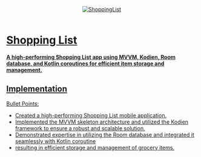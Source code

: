 <p align="center">
   <a href="https://github.com/4rju9/ShoppingList"><img src="https://github.com/4rju9/ShoppingList/assets/63835760/4753f6d4-2b16-47be-a064-278e7a79850c" alt="ShoppingList"</a>
   <br>
   <br>
</p>
<h1>Shopping List</h1>
<b>A high-performing Shopping List app using MVVM, Kodien, Room database, and Kotlin coroutines for efficient item storage and management. </b>

## Implementation
Bullet Points:
   * Created a high-performing Shopping List mobile application.
   * Implemented the MVVM skeleton architecture and utilized the Kodien framework to ensure a robust and scalable solution.
   * Demonstrated expertise in utilizing the Room database and integrated it seamlessly with Kotlin coroutine
   * resulting in efficient storage and management of grocery items.

<!-- ## Usage
<b>Disclaimer :</b>
* This app is not published on Playstore, you have to download this from
* Official website
* This GitHub Page
(after that downloading follow the steps below)


**Step 1** => Download the APK [Click To Download](https://index.4rju9.workers.dev/0:/timeTableApp/app-release.apk)

**Step 2** => Go to download section of your browser / Or find the APK file in your phone's storage

**Step 3** => Tap on the apk file to open and then click install

<b>Important :</b>
* Because the app is not published on Playstore, that's why the Playstore doesn't Recognise it
* Playstore will prompt something like that it doesn't recognise the app's developer
* which means i have not published the app on Playstore and they do not know about me and this app
* It's alright, whatever prompt the Playstore is showing, you have to just click okey/next.
* after you install it, it will show you that there's nothing wrong in the app, and it's totally safe.

**Step 4** => Run the app
* Create an account or Login into your account if you already have one
* Select your course and semester

No more steps, all done ✅ -->
